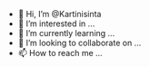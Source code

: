 - 👋 Hi, I’m @Kartinisinta
- 👀 I’m interested in ...
- 🌱 I’m currently learning ...
- 💞️ I’m looking to collaborate on ...
- 📫 How to reach me ...

<!---
Kartinisinta/Kartinisinta is a ✨ special ✨ repository because its `README.md` (this file) appears on your GitHub profile.
You can click the Preview link to take a look at your changes.
--->
